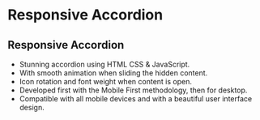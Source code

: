 # Responsive Accordion
## Responsive Accordion

- Stunning accordion using HTML CSS & JavaScript.
- With smooth animation when sliding the hidden content.
- Icon rotation and font weight when content is open.
- Developed first with the Mobile First methodology, then for desktop.
- Compatible with all mobile devices and with a beautiful user interface design.
